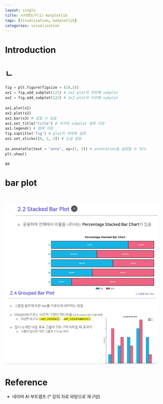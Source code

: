 ```yaml
---
layout: single
title: 시각화도구(1) matplotlib
tags: [Visualization, matplotlib]
categories: visualization
---
```

# Introduction

# ㄴ
```python
fig = plt.figure(figsize = (10,5))
ax1 = fig.add_subplot(121) # 1x2 plot의 첫번째 subplot 
ax2 = fig.add_subplot(122) # 1x2 plot의 두번째 subplot

ax1.plot(x1)
ax2.plot(x2)
ax2.bar(x3) # 겹칠 수 있음
ax1.set_title("title") # 각각의 subplot 제목 지정
ax1.legend() # 범례 지정
fig.suptitle('fig') # plot의 대제목 설정
ax1.set_xticks([0, 1, 2]) # 눈금 설정

ax.annotatle(text = "anno", xy=(1, 2)) # annotation을 설정할 수 있다.
plt.show()
```
ax
# bar plot
```commandline


``` 
![](./../../../assets/images/2022-10-27_matplotlib_images/1666868792220.png)
![](./../../../assets/images/(TODO)2022-10-27_matplotlib_images/1666868863278.png)

# Reference
- 네이버 AI 부트캠프 (* 강의 자료 바탕으로 재*구*성)